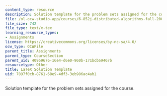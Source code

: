 ```yaml
---
content_type: resource
description: Solution template for the problem sets assigned for the course.
file: /ol-ocw-studio-app/courses/6-852j-distributed-algorithms-fall-2009/7097f0cb876168e94df33eb986ac4ab1_sol.tex
file_size: 742
file_type: text/x-tex
learning_resource_types:
- Assignments
license: https://creativecommons.org/licenses/by-nc-sa/4.0/
ocw_type: OCWFile
parent_title: Assignments
parent_type: CourseSection
parent_uid: 40959676-16e4-d6e0-960b-171bcb69467b
resourcetype: Other
title: LaTeX Solution Template
uid: 7097f0cb-8761-68e9-4df3-3eb986ac4ab1
---
```

Solution template for the problem sets assigned for the course.